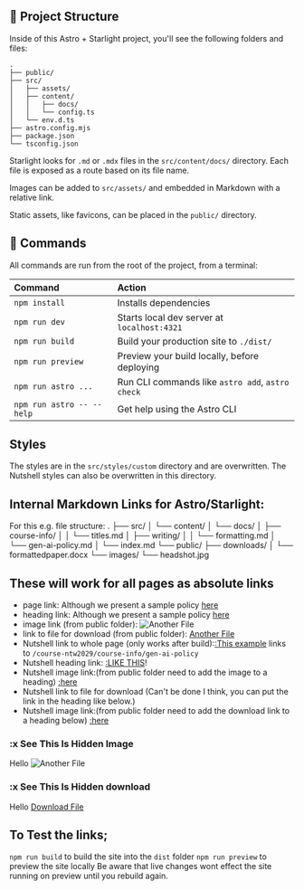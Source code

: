 ## 🚀 Project Structure

Inside of this Astro + Starlight project, you'll see the following folders and files:

```
.
├── public/
├── src/
│   ├── assets/
│   ├── content/
│   │   ├── docs/
│   │   └── config.ts
│   └── env.d.ts
├── astro.config.mjs
├── package.json
└── tsconfig.json
```

Starlight looks for `.md` or `.mdx` files in the `src/content/docs/` directory. Each file is exposed as a route based on its file name.

Images can be added to `src/assets/` and embedded in Markdown with a relative link.

Static assets, like favicons, can be placed in the `public/` directory.

## 🧞 Commands

All commands are run from the root of the project, from a terminal:

| Command                   | Action                                           |
| :------------------------ | :----------------------------------------------- |
| `npm install`             | Installs dependencies                            |
| `npm run dev`             | Starts local dev server at `localhost:4321`      |
| `npm run build`           | Build your production site to `./dist/`          |
| `npm run preview`         | Preview your build locally, before deploying     |
| `npm run astro ...`       | Run CLI commands like `astro add`, `astro check` |
| `npm run astro -- --help` | Get help using the Astro CLI                     |

## Styles

The styles are in the `src/styles/custom` directory and are overwritten. The Nutshell styles can also be overwritten in this directory.

## Internal Markdown Links for Astro/Starlight:

For this e.g. file structure:
.
├── src/
│ └── content/
│ └── docs/
│ ├── course-info/
│ │ └── titles.md
│ ├── writing/
│ │ └── formatting.md
│ └── gen-ai-policy.md
│ └── index.md
└── public/
├── downloads/
│ └── formattedpaper.docx
└── images/
└── headshot.jpg

## These will work for all pages as absolute links

- page link: Although we present a sample policy [here](/course-ntw2029/course-info/gen-ai-policy)
- heading link: Although we present a sample policy [here](/course-ntw2029/course-info/gen-ai-policy/#nus-general-genai-policy)
- image link (from public folder): ![Another File](/images/add-another-file.png)
- link to file for download (from public folder): [Another File](/downloads/formattedpaper.docx)
- Nutshell link to whole page (only works after build):[:This example](/course-ntw2029/course-info/gen-ai-policy) links to `/course-ntw2029/course-info/gen-ai-policy`
- Nutshell heading link: [:LIKE THIS](/course-ntw2029/course-info/gen-ai-policy/#nus-general-genai-policy)!
- Nutshell image link:(from public folder need to add the image to a heading) [:here](/#see-this-is-hidden-image)
- Nutshell link to file for download (Can't be done I think, you can put the link in the heading like below.)
- Nutshell image link:(from public folder need to add the download link to a heading below) [:here](/#see-this-is-hidden-download)

### :x See This Is Hidden Image

Hello
![Another File](/images/add-another-file.png)

### :x See This Is Hidden download

Hello
[Download File](/downloads/formattedpaper.docx)

## To Test the links;

`npm run build` to build the site into the `dist` folder
`npm run preview` to preview the site locally
Be aware that live changes wont effect the site running on preview until you rebuild again.
